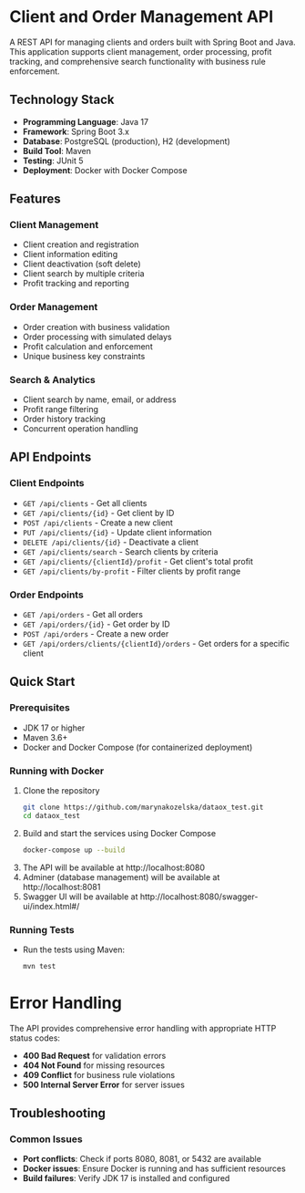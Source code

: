 # Client and Order Management API

A REST API for managing clients and orders built with Spring Boot and Java. This application supports client management, order processing, profit tracking, and comprehensive search functionality with business rule enforcement.

## Technology Stack

- **Programming Language**: Java 17
- **Framework**: Spring Boot 3.x
- **Database**: PostgreSQL (production), H2 (development)
- **Build Tool**: Maven
- **Testing**: JUnit 5
- **Deployment**: Docker with Docker Compose

## Features

### Client Management

- Client creation and registration
- Client information editing
- Client deactivation (soft delete)
- Client search by multiple criteria
- Profit tracking and reporting

### Order Management

- Order creation with business validation
- Order processing with simulated delays
- Profit calculation and enforcement
- Unique business key constraints

### Search & Analytics

- Client search by name, email, or address
- Profit range filtering
- Order history tracking
- Concurrent operation handling

## API Endpoints

### Client Endpoints

- `GET /api/clients` - Get all clients
- `GET /api/clients/{id}` - Get client by ID
- `POST /api/clients` - Create a new client
- `PUT /api/clients/{id}` - Update client information
- `DELETE /api/clients/{id}` - Deactivate a client
- `GET /api/clients/search` - Search clients by criteria
- `GET /api/clients/{clientId}/profit` - Get client's total profit
- `GET /api/clients/by-profit` - Filter clients by profit range

### Order Endpoints

- `GET /api/orders` - Get all orders
- `GET /api/orders/{id}` - Get order by ID
- `POST /api/orders` - Create a new order
- `GET /api/orders/clients/{clientId}/orders` - Get orders for a specific client

## Quick Start

### Prerequisites

- JDK 17 or higher
- Maven 3.6+
- Docker and Docker Compose (for containerized deployment)

### Running with Docker

1. Clone the repository
   ```bash
   git clone https://github.com/marynakozelska/dataox_test.git
   cd dataox_test

2. Build and start the services using Docker Compose
    ``` bash
   docker-compose up --build
3. The API will be available at http://localhost:8080
4. Adminer (database management) will be available at http://localhost:8081
5. Swagger UI will be available at http://localhost:8080/swagger-ui/index.html#/

### Running Tests
- Run the tests using Maven:
    ``` bash
    mvn test
# Error Handling

The API provides comprehensive error handling with appropriate HTTP status codes:

- **400 Bad Request** for validation errors
- **404 Not Found** for missing resources
- **409 Conflict** for business rule violations
- **500 Internal Server Error** for server issues

## Troubleshooting

### Common Issues

- **Port conflicts**: Check if ports 8080, 8081, or 5432 are available
- **Docker issues**: Ensure Docker is running and has sufficient resources  
- **Build failures**: Verify JDK 17 is installed and configured

